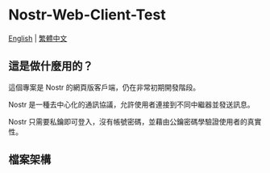 # Nostr-Web-Client-Test
[English](https://github.com/Xeift/Nostr-Web-Client-Test/blob/main/README.md) | [繁體中文](https://github.com/Xeift/Nostr-Web-Client-Test/blob/main/README_zh-tw.md)

## 這是做什麼用的？
這個專案是 Nostr 的網頁版客戶端，仍在非常初期開發階段。

Nostr 是一種去中心化的通訊協議，允許使用者連接到不同中繼器並發送訊息。

Nostr 只需要私鑰即可登入，沒有帳號密碼，並藉由公鑰密碼學驗證使用者的真實性。

## 檔案架構
